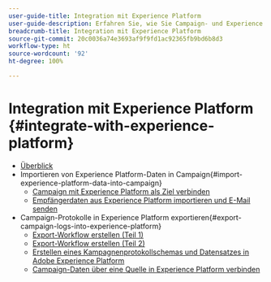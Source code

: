 ```yaml
---
user-guide-title: Integration mit Experience Platform
user-guide-description: Erfahren Sie, wie Sie Campaign- und Experience Cloud-Daten importieren und exportieren und so die Kommunikation zwischen den beiden Lösungen ermöglichen.
breadcrumb-title: Integration mit Experience Platform
source-git-commit: 20c0036a74e3693af9f9fd1ac92365fb9bd6b8d3
workflow-type: ht
source-wordcount: '92'
ht-degree: 100%

---
```



# Integration mit Experience Platform {#integrate-with-experience-platform}

+ [Überblick](/help/tutorial-integrate-with-experience-platform/overview.md)
+ Importieren von Experience Platform-Daten in Campaign{#import-experience-platform-data-into-campaign}
   + [Campaign mit Experience Platform als Ziel verbinden](/help/tutorial-integrate-with-experience-platform/connect-campaign-to-experience-platform-as-destination.md)
   + [Empfängerdaten aus Experience Platform importieren und E-Mail senden](/help/tutorial-integrate-with-experience-platform/import-recipient-data-from-platform.md)
+ Campaign-Protokolle in Experience Platform exportieren{#export-campaign-logs-into-experience-platform}
   + [Export-Workflow erstellen (Teil 1)](/help/tutorial-integrate-with-experience-platform/workflow-to-find-last-modified-date.md)
   + [Export-Workflow erstellen (Teil 2)](/help/tutorial-integrate-with-experience-platform/extract-format-save-data-to-external-account.md)
   + [Erstellen eines Kampagnenprotokollschemas und Datensatzes in Adobe Experience Platform](/help/tutorial-integrate-with-experience-platform/create-a-campaign-logs-schema-and-dataset-in-experience-platform.md)
   + [Campaign-Daten über eine Quelle in Experience Platform verbinden](/help/tutorial-integrate-with-experience-platform/connect-campaign-data-using-s3-as-source-on-platform.md)
